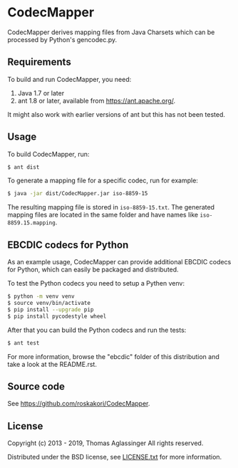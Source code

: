 CodecMapper
===========

CodecMapper derives mapping files from Java Charsets which can be processed
by Python's gencodec.py.


Requirements
------------

To build and run CodecMapper, you need:

  1. Java 1.7 or later
  2. ant 1.8 or later, available from https://ant.apache.org/.

It might also work with earlier versions of ant but this has not been tested.


Usage
-----

To build CodecMapper, run:

```sh
$ ant dist
```

To generate a mapping file for a specific codec, run for example:

```sh
$ java -jar dist/CodecMapper.jar iso-8859-15
```

The resulting mapping file is stored in `iso-8859-15.txt`. The generated mapping files
are located in the same folder and have names like
`iso-8859.15.mapping`.


EBCDIC codecs for Python
------------------------

As an example usage, CodecMapper can provide additional EBCDIC codecs for
Python, which can easily be packaged and distributed.

To test the Python codecs you need to setup a Pythen venv:

```sh
$ python -m venv venv
$ source venv/bin/activate
$ pip install --upgrade pip
$ pip install pycodestyle wheel
```

After that you can build the Python codecs and run the tests:

```sh
$ ant test
```
For more information, browse the "ebcdic" folder of this distribution and
take a look at the README.rst.


Source code
-----------

See https://github.com/roskakori/CodecMapper.


License
-------

Copyright (c) 2013 - 2019, Thomas Aglassinger
All rights reserved.

Distributed under the BSD license, see [LICENSE.txt](LICENSE.txt) for more
information.